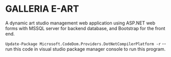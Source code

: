 # GALLERIA E-ART
A dynamic art studio management web application using ASP.NET web forms with MSSQL server for backend database, and Bootstrap for the front end.

```Update-Package Microsoft.CodeDom.Providers.DotNetCompilerPlatform -r``` -- run this code in visual studio package manager console to run this program.


